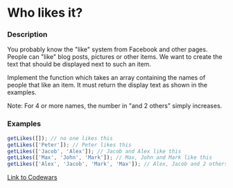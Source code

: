 # Who likes it?

### Description

You probably know the "like" system from Facebook and other pages. People can "like" blog posts, pictures or other items. We want to create the text that should be displayed next to such an item.

Implement the function which takes an array containing the names of people that like an item. It must return the display text as shown in the examples.

Note: For 4 or more names, the number in "and 2 others" simply increases.

### Examples

```javascript
getLikes([]); // no one likes this
getLikes(['Peter']); // Peter likes this
getLikes(['Jacob', 'Alex']); // Jacob and Alex like this
getLikes(['Max', 'John', 'Mark']); // Max, John and Mark like this
getLikes(['Alex', 'Jacob', 'Mark', 'Max']); // Alex, Jacob and 2 others like this
```

[Link to Codewars](https://www.codewars.com/kata/who-likes-it)
